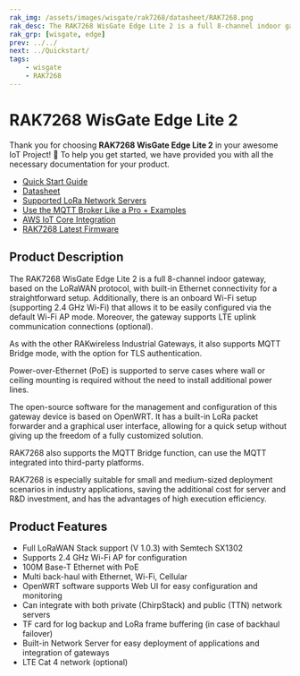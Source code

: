 ```yaml
---
rak_img: /assets/images/wisgate/rak7268/datasheet/RAK7268.png
rak_desc: The RAK7268 WisGate Edge Lite 2 is a full 8-channel indoor gateway, based on the LoRaWAN protocol, with built-in Ethernet connectivity for a straightforward setup. Additionally, it supports LTE uplink communication connections.
rak_grp: [wisgate, edge]
prev: ../../
next: ../Quickstart/
tags:
    - wisgate
    - RAK7268
---
```


# RAK7268 WisGate Edge Lite 2

Thank you for choosing **RAK7268 WisGate Edge Lite 2** in your awesome IoT Project! 🎉 To help you get started, we have provided you with all the necessary documentation for your product.

* [Quick Start Guide](../Quickstart/)
* [Datasheet](../Datasheet/)
* [Supported LoRa Network Servers](../Supported-LoRa-Network-Servers/)
* [Use the MQTT Broker Like a Pro + Examples](/Knowledge-Hub/Learn/Use-the-MQTT-Broker-Like-a-Pro/)
* [AWS IoT Core Integration](/Knowledge-Hub/Learn/AWS-IoT-Core-Integration/)
* [RAK7268 Latest Firmware](https://downloads.rakwireless.com/LoRa/RAK7268/Firmware/RAK7268_Latest_Firmware.zip)

## Product Description

The RAK7268 WisGate Edge Lite 2 is a full 8-channel indoor gateway, based on the LoRaWAN protocol, with built-in Ethernet connectivity for a straightforward setup. Additionally, there is an onboard Wi-Fi setup (supporting 2.4&nbsp;GHz Wi-Fi) that allows it to be easily configured via the default Wi-Fi AP mode. Moreover, the gateway supports LTE uplink communication connections (optional).

As with the other RAKwireless Industrial Gateways, it also supports MQTT Bridge mode, with the option for TLS authentication.

Power-over-Ethernet (PoE) is supported to serve cases where wall or ceiling mounting is required without the need to install additional power lines.

The open-source software for the management and configuration of this gateway device is based on OpenWRT. It has a built-in LoRa packet forwarder and a graphical user interface, allowing for a quick setup without giving up the freedom of a fully customized solution.

RAK7268 also supports the MQTT Bridge function, can use the MQTT integrated into third-party platforms.

RAK7268 is especially suitable for small and medium-sized deployment scenarios in industry applications, saving the additional cost for server and R&D investment, and has the advantages of high execution efficiency. 

## Product Features

- Full LoRaWAN Stack support (V 1.0.3) with Semtech SX1302
- Supports 2.4&nbsp;GHz Wi-Fi AP for configuration
- 100M Base-T Ethernet with PoE
- Multi back-haul with Ethernet, Wi-Fi, Cellular
- OpenWRT software supports Web UI for easy configuration and monitoring
- Can integrate with both private (ChirpStack) and public (TTN) network servers
- TF card for log backup and LoRa frame buffering (in case of backhaul failover)
- Built-in Network Server for easy deployment of applications and integration of gateways
- LTE Cat 4 network (optional)

